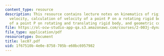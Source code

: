 ```yaml
---
content_type: resource
description: This resource contains lecture notes on kinematics of rigid bodies, angular
  velocity, calculation of velocity of a point P on a rotating rigid body, velocity
  of a point P on rotating and translating rigid body, and geometric constraints.
file: https://ol-ocw-studio-app-qa.s3.amazonaws.com/courses/2-003j-dynamics-and-control-i-spring-2007/1f67510b4e0e8758705be60bc6957982_lec07.pdf
file_type: application/pdf
resourcetype: Document
title: lec07.pdf
uid: 1f67510b-4e0e-8758-705b-e60bc6957982
---
```

